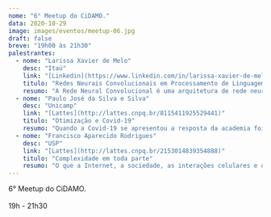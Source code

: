 ```yaml
---
nome: "6° Meetup do CiDAMO."
data: 2020-10-29
image: images/eventos/meetup-06.jpg
draft: false
breve: "19h00 às 21h30"
palestrantes:
  - nome: "Larissa Xavier de Melo"
    desc: "Itaú"
    link: "[Linkedin](https://www.linkedin.com/in/larissa-xavier-de-melo/)"
    titulo: "Redes Neurais Convolucionais em Processamento de Linguagem Natural"
    resumo: "A Rede Neural Convolucional é uma arquitetura de rede neural utilizada como pré-processamento de dados, originalmente utilizada em imagens. Ela é um recurso utilizado para extrair aspectos importantes das observações de entrada atribuindo pesos e vieses que possam ser aprendidos.  De forma similar em PNL, as redes convolucionais são muito utilizadas para identificar determinadas características e padrões desde que transformado o conjunto de palavras em um arranjo matricial ideal. Nessa palestra falaremos sobre como utilizar CNN para obter bons resultados em modelagens de frases."
  - nome: "Paulo José da Silva e Silva"
    desc: "Unicamp"
    link: "[Lattes](http://lattes.cnpq.br/8115411925529441)"
    titulo: "Otimização e Covid-19"
    resumo: "Quando a Covid-19 se apresentou a resposta da academia foi imediata. Subitamente vários pesquisadores passaram a buscar soluções para problemas imediatos. Nessa conversa apresentarei algumas ideias de como usar técnicas de otimização para atacar desafios da pandemia."
  - nome: "Francisco Aparecido Rodrigues"
    desc: "USP"
    link: "[Lattes](http://lattes.cnpq.br/2153014839354888)"
    titulo: "Complexidade em toda parte"
    resumo: "O que a Internet, a sociedade, as interações celulares e os ecossistemas têm em comum? Em principio, nada que podemos imaginar, mas esses são exemplos de sistemas complexos. O estudo desses sistemas permite entender como epidemias se propagam em nossa sociedade, como falhas afetam o funcionamento da internet e como mutações em células causam o câncer. Para estudar esses sistemas, usamos modelos matemáticos e computacionais de modo a entender como é a estrutura do sistema, seu funcionamento e como podemos controlar sua dinâmica. Por exemplo, podemos mapear as interações entre as pessoas e simular processos epidêmicos em nossa sociedade, de modo a determinar uma maneira efetiva de realizar uma campanha de vacinação. Essa mesma ideia pode ser aplicada para tornarmos a internet e as redes de transmissão de energia mais robustas. Nessa palestra apresentaremos os conceitos fundamentais de sistemas complexos e mostraremos como podemos estudar esses sistemas usando matemática e simulações computacionais."
---
```

6° Meetup do CiDAMO.<br><br>19h - 21h30

